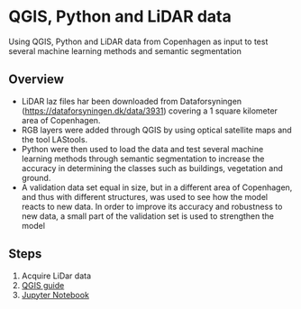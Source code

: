 # QGIS, Python and LiDAR data
Using QGIS, Python and LiDAR data from Copenhagen as input to test several machine learning methods and semantic segmentation

## Overview
* LiDAR laz files har been downloaded from Dataforsyningen (https://dataforsyningen.dk/data/3931) covering a 1 square kilometer area of Copenhagen.
* RGB layers were added through QGIS by using optical satellite maps and the tool LAStools.
* Python were then used to load the data and test several machine learning methods through semantic segmentation to increase the accuracy in determining the classes such as buildings, vegetation and ground. 
* A validation data set equal in size, but in a different area of Copenhagen, and thus with different structures, was used to see how the model reacts to new data. In order to improve its accuracy and robustness to new data, a small part of the validation set is used to strengthen the model


## Steps
1) Acquire LiDar data 
2) [QGIS guide](https://github.com/Kongstad/LiDAR_machinelearning/QGIS/readme.md)
3) [Jupyter Notebook](https://github.com/Kongstad/LiDAR_machinelearning/QGIS/readme.md)
